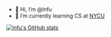 - 👋 Hi, I’m @lnfu
- 🌱 I’m currently learning CS at [NYCU](https://en.nycu.edu.tw/)


[![lnfu's GitHub stats](https://github-readme-stats.vercel.app/api?username=lnfu)](https://github.com/lnfu/github-readme-stats)


<!---
lnfu/lnfu is a ✨ special ✨ repository because its `README.md` (this file) appears on your GitHub profile.
You can click the Preview link to take a look at your changes.
--->
